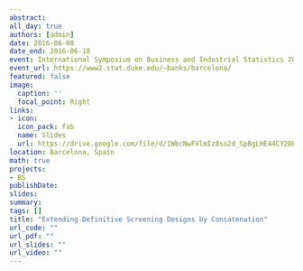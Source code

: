 ```yaml
---
abstract:
all_day: true
authors: [admin]
date: 2016-06-08
date_end: 2016-06-10
event: International Symposium on Business and Industrial Statistics 2016
event_url: https://www2.stat.duke.edu/~banks/barcelona/
featured: false
image:
  caption: ''
  focal_point: Right
links:
- icon: 
  icon_pack: fab
  name: Slides
  url: https://drive.google.com/file/d/1WbcNwFVlmIz8so2d_SpBgLHE44CY2DHi/view?usp=sharing
location: Barcelona, Spain
math: true
projects:
- BS
publishDate: 
slides:
summary: 
tags: []
title: "Extending Definitive Screening Designs by Concatenation"
url_code: ""
url_pdf: ""
url_slides: ""
url_video: ""
---
```


